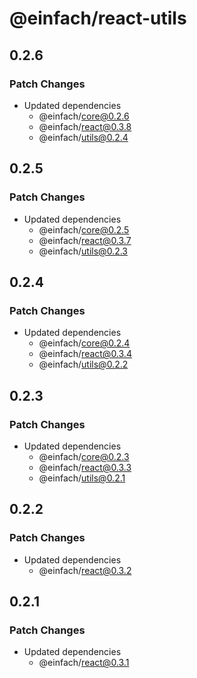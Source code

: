 # @einfach/react-utils

## 0.2.6

### Patch Changes

- Updated dependencies
  - @einfach/core@0.2.6
  - @einfach/react@0.3.8
  - @einfach/utils@0.2.4

## 0.2.5

### Patch Changes

- Updated dependencies
  - @einfach/core@0.2.5
  - @einfach/react@0.3.7
  - @einfach/utils@0.2.3

## 0.2.4

### Patch Changes

- Updated dependencies
  - @einfach/core@0.2.4
  - @einfach/react@0.3.4
  - @einfach/utils@0.2.2

## 0.2.3

### Patch Changes

- Updated dependencies
  - @einfach/core@0.2.3
  - @einfach/react@0.3.3
  - @einfach/utils@0.2.1

## 0.2.2

### Patch Changes

- Updated dependencies
  - @einfach/react@0.3.2

## 0.2.1

### Patch Changes

- Updated dependencies
  - @einfach/react@0.3.1

